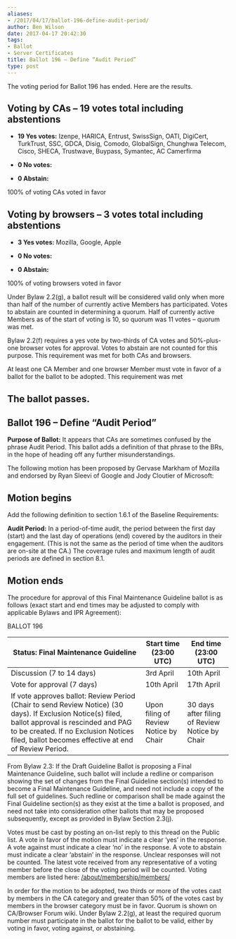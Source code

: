 ```yaml
---
aliases:
- /2017/04/17/ballot-196-define-audit-period/
author: Ben Wilson
date: 2017-04-17 20:42:30
tags:
- Ballot
- Server Certificates
title: Ballot 196 – Define “Audit Period”
type: post
---
```


The voting period for Ballot 196 has ended. Here are the results.

## Voting by CAs – 19 votes total including abstentions

- **19 Yes votes:** Izenpe, HARICA, Entrust, SwissSign, OATI, DigiCert, TurkTrust, SSC, GDCA, Disig, Comodo, GlobalSign, Chunghwa Telecom, Cisco, SHECA, Trustwave, Buypass, Symantec, AC Camerfirma

- **0 No votes:**

- **0 Abstain:**

100% of voting CAs voted in favor

## Voting by browsers – 3 votes total including abstentions

- **3 Yes votes:** Mozilla, Google, Apple

- **0 No votes:**

- **0 Abstain:**

100% of voting browsers voted in favor

Under Bylaw 2.2(g), a ballot result will be considered valid only when more than half of the number of currently active Members has participated. Votes to abstain are counted in determining a quorum. Half of currently active Members as of the start of voting is 10, so quorum was 11 votes – quorum was met.

Bylaw 2.2(f) requires a yes vote by two-thirds of CA votes and 50%-plus-one browser votes for approval. Votes to abstain are not counted for this purpose. This requirement was met for both CAs and browsers.

At least one CA Member and one browser Member must vote in favor of a ballot for the ballot to be adopted. This requirement was met

## The ballot passes.

## Ballot 196 – Define “Audit Period”

**Purpose of Ballot:** It appears that CAs are sometimes confused by the phrase Audit Period. This ballot adds a definition of that phrase to the BRs, in the hope of heading off any further misunderstandings.

The following motion has been proposed by Gervase Markham of Mozilla and endorsed by Ryan Sleevi of Google and Jody Cloutier of Microsoft:

## Motion begins

Add the following definition to section 1.6.1 of the Baseline Requirements:

**Audit Period:** In a period-of-time audit, the period between the first day (start) and the last day of operations (end) covered by the auditors in their engagement. (This is not the same as the period of time when the auditors are on-site at the CA.) The coverage rules and maximum length of audit periods are defined in section 8.1.

## Motion ends

The procedure for approval of this Final Maintenance Guideline ballot is as follows (exact start and end times may be adjusted to comply with applicable Bylaws and IPR Agreement):

BALLOT 196  

| Status: Final Maintenance Guideline                                                                                                                                                                                                                | Start time (23:00 UTC)                | End time (23:00 UTC)                           |
| -------------------------------------------------------------------------------------------------------------------------------------------------------------------------------------------------------------------------------------------------- | ------------------------------------- | ---------------------------------------------- |
| Discussion (7 to 14 days)                                                                                                                                                                                                                          | 3rd April                             | 10th April                                     |
| Vote for approval (7 days)                                                                                                                                                                                                                         | 10th April                            | 17th April                                     |
| If vote approves ballot: Review Period (Chair to send Review Notice) (30 days). If Exclusion Notice(s) filed, ballot approval is rescinded and PAG to be created. If no Exclusion Notices filed, ballot becomes effective at end of Review Period. | Upon filing of Review Notice by Chair | 30 days after filing of Review Notice by Chair |

From Bylaw 2.3: If the Draft Guideline Ballot is proposing a Final Maintenance Guideline, such ballot will include a redline or comparison showing the set of changes from the Final Guideline section(s) intended to become a Final Maintenance Guideline, and need not include a copy of the full set of guidelines. Such redline or comparison shall be made against the Final Guideline section(s) as they exist at the time a ballot is proposed, and need not take into consideration other ballots that may be proposed subsequently, except as provided in Bylaw Section 2.3(j).

Votes must be cast by posting an on-list reply to this thread on the Public list. A vote in favor of the motion must indicate a clear ‘yes’ in the response. A vote against must indicate a clear ‘no’ in the response. A vote to abstain must indicate a clear ‘abstain’ in the response. Unclear responses will not be counted. The latest vote received from any representative of a voting member before the close of the voting period will be counted. Voting members are listed here: [/about/membership/members/](/about/membership/members/)

In order for the motion to be adopted, two thirds or more of the votes cast by members in the CA category and greater than 50% of the votes cast by members in the browser category must be in favor. Quorum is shown on CA/Browser Forum wiki. Under Bylaw 2.2(g), at least the required quorum number must participate in the ballot for the ballot to be valid, either by voting in favor, voting against, or abstaining.